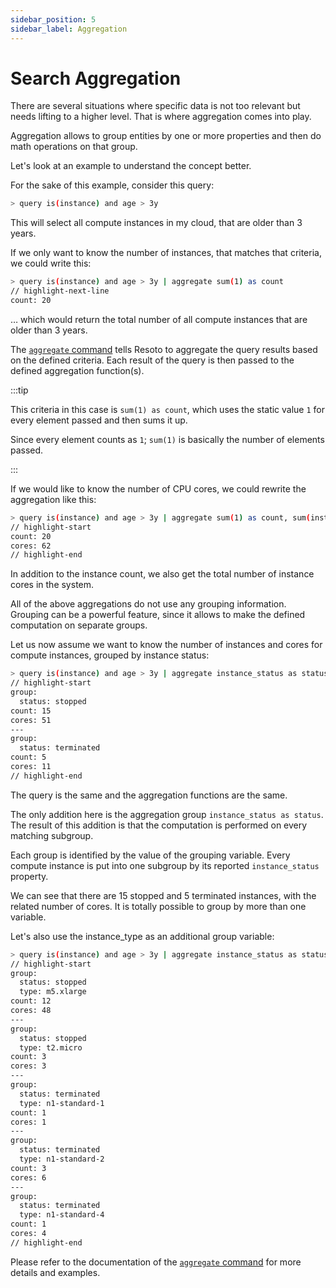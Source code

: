 ```yaml
---
sidebar_position: 5
sidebar_label: Aggregation
---
```


# Search Aggregation

There are several situations where specific data is not too relevant but needs lifting to a higher level. That is where aggregation comes into play.

Aggregation allows to group entities by one or more properties and then do math operations on that group.

Let's look at an example to understand the concept better.

For the sake of this example, consider this query:

```bash
> query is(instance) and age > 3y
```

This will select all compute instances in my cloud, that are older than 3 years.

If we only want to know the number of instances, that matches that criteria, we could write this:

```bash
> query is(instance) and age > 3y | aggregate sum(1) as count
// highlight-next-line
count: 20
```

… which would return the total number of all compute instances that are older than 3 years.

The [`aggregate` command](../../reference/cli/aggregate.md) tells Resoto to aggregate the query results based on the defined criteria. Each result of the query is then passed to the defined aggregation function(s).

:::tip

This criteria in this case is `sum(1) as count`, which uses the static value `1` for every element passed and then sums it up.

Since every element counts as `1`; `sum(1)` is basically the number of elements passed.

:::

If we would like to know the number of CPU cores, we could rewrite the aggregation like this:

```bash
> query is(instance) and age > 3y | aggregate sum(1) as count, sum(instance_cores) as cores
// highlight-start
count: 20
cores: 62
// highlight-end
```

In addition to the instance count, we also get the total number of instance cores in the system.

All of the above aggregations do not use any grouping information. Grouping can be a powerful feature, since it allows to make the defined computation on separate groups.

Let us now assume we want to know the number of instances and cores for compute instances, grouped by instance status:

```bash
> query is(instance) and age > 3y | aggregate instance_status as status: sum(1) as count, sum(instance_cores) as cores)
// highlight-start
group:
  status: stopped
count: 15
cores: 51
---
group:
  status: terminated
count: 5
cores: 11
// highlight-end
```

The query is the same and the aggregation functions are the same.

The only addition here is the aggregation group `instance_status as status`. The result of this addition is that the computation is performed on every matching subgroup.

Each group is identified by the value of the grouping variable. Every compute instance is put into one subgroup by its reported `instance_status` property.

We can see that there are 15 stopped and 5 terminated instances, with the related number of cores. It is totally possible to group by more than one variable.

Let's also use the instance_type as an additional group variable:

```bash
> query is(instance) and age > 3y | aggregate instance_status as status, instance_type as type: sum(1) as count, sum(instance_cores) as cores)
// highlight-start
group:
  status: stopped
  type: m5.xlarge
count: 12
cores: 48
---
group:
  status: stopped
  type: t2.micro
count: 3
cores: 3
---
group:
  status: terminated
  type: n1-standard-1
count: 1
cores: 1
---
group:
  status: terminated
  type: n1-standard-2
count: 3
cores: 6
---
group:
  status: terminated
  type: n1-standard-4
count: 1
cores: 4
// highlight-end
```

Please refer to the documentation of the [`aggregate` command](../../reference/cli/aggregate.md) for more details and examples.
